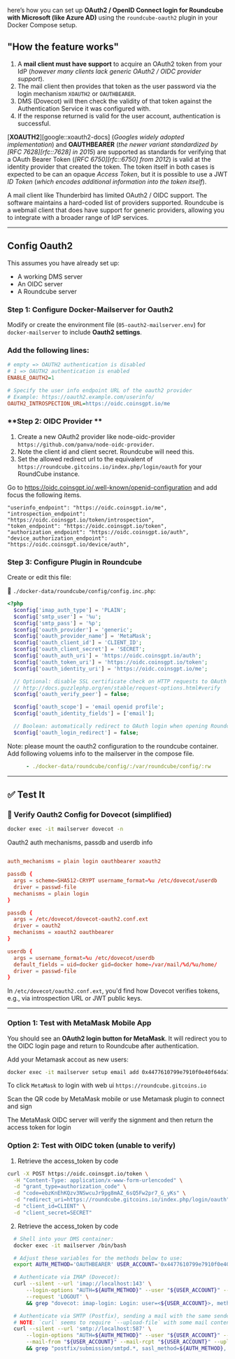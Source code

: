 here’s how you can set up **OAuth2 / OpenID Connect login for Roundcube with Microsoft (like Azure AD)** using the `roundcube-oauth2` plugin in your Docker Compose setup.

## "How the feature works"

1. A **mail client must have support** to acquire an OAuth2 token from your IdP (_however many clients lack generic OAuth2 / OIDC provider support_).
2. The mail client then provides that token as the user password via the login mechanism `XOAUTH2` or `OAUTHBEARER`.
3. DMS (Dovecot) will then check the validity of that token against the Authentication Service it was configured with.
4. If the response returned is valid for the user account, authentication is successful.

[**XOAUTH2**][google::xoauth2-docs] (_Googles widely adopted implementation_) and **OAUTHBEARER** (_the newer variant standardized by [RFC 7628][rfc::7628] in 2015_) are supported as standards for verifying that a OAuth Bearer Token (_[RFC 6750][rfc::6750] from 2012_) is valid at the identity provider that created the token. The token itself in both cases is expected to be can an opaque _Access Token_, but it is possible to use a JWT _ID Token_ (_which encodes additional information into the token itself_).

A mail client like Thunderbird has limited OAuth2 / OIDC support. The software maintains a hard-coded list of providers supported. Roundcube is a webmail client that does have support for generic providers, allowing you to integrate with a broader range of IdP services.

---

## Config Oauth2 

This assumes you have already set up:
- A working DMS server
- An OIDC server 
- A Roundcube server

### **Step 1: Configure Docker-Mailserver for Oauth2**
Modify or create the environment file (`05-oauth2-mailserver.env`) for `docker-mailserver` to include **Oauth2 settings**.

### Add the following lines:
```ini
# empty => OAUTH2 authentication is disabled
# 1 => OAUTH2 authentication is enabled
ENABLE_OAUTH2=1

# Specify the user info endpoint URL of the oauth2 provider
# Example: https://oauth2.example.com/userinfo/
OAUTH2_INTROSPECTION_URL=https://oidc.coinsgpt.io/me
```

### **Step 2: OIDC Provider **

1. Create a new OAuth2 provider like node-oidc-provider `https://github.com/panva/node-oidc-provider`.
2. Note the client id and client secret. Roundcube will need this.
3. Set the allowed redirect url to the equivalent of `https://roundcube.gitcoins.io/index.php/login/oauth` for your RoundCube instance.

Go to https://oidc.coinsgpt.io/.well-known/openid-configuration and add focus the following items.

```
"userinfo_endpoint": "https://oidc.coinsgpt.io/me",
"introspection_endpoint": "https://oidc.coinsgpt.io/token/introspection",
"token_endpoint": "https://oidc.coinsgpt.io/token",
"authorization_endpoint": "https://oidc.coinsgpt.io/auth",
"device_authorization_endpoint": "https://oidc.coinsgpt.io/device/auth",
```

### Step 3: Configure Plugin in Roundcube

Create or edit this file:

📄 `./docker-data/roundcube/config/config.inc.php`:

```php
<?php
  $config['imap_auth_type'] = 'PLAIN';
  $config['smtp_user'] = '%u';
  $config['smtp_pass'] = '%p';
  $config['oauth_provider'] = 'generic';
  $config['oauth_provider_name'] = 'MetaMask';
  $config['oauth_client_id'] = 'CLIENT_ID';
  $config['oauth_client_secret'] = 'SECRET';
  $config['oauth_auth_uri'] = 'https://oidc.coinsgpt.io/auth';
  $config['oauth_token_uri'] = 'https://oidc.coinsgpt.io/token';
  $config['oauth_identity_uri'] = 'https://oidc.coinsgpt.io/me';

  // Optional: disable SSL certificate check on HTTP requests to OAuth server. For possible values, see:
  // http://docs.guzzlephp.org/en/stable/request-options.html#verify
  $config['oauth_verify_peer'] = false;

  $config['oauth_scope'] = 'email openid profile';
  $config['oauth_identity_fields'] = ['email'];

  // Boolean: automatically redirect to OAuth login when opening Roundcube without a valid session
  $config['oauth_login_redirect'] = false;
```

Note: please mount the oauth2 configuration to the roundcube container. Add following voluems info to the mailserver in the compose file.

```yaml
      - ./docker-data/roundcube/config/:/var/roundcube/config/:rw
```

---

## ✅ Test It

### 🔧 Verify Oauth2 Config for Dovecot (simplified)

```bash
docker exec -it mailserver dovecot -n
```

Oauth2 auth mechanisms, passdb and userdb info

```conf

auth_mechanisms = plain login oauthbearer xoauth2

passdb {
  args = scheme=SHA512-CRYPT username_format=%u /etc/dovecot/userdb
  driver = passwd-file
  mechanisms = plain login
}

passdb {
  args = /etc/dovecot/dovecot-oauth2.conf.ext
  driver = oauth2
  mechanisms = xoauth2 oauthbearer
}

userdb {
  args = username_format=%u /etc/dovecot/userdb
  default_fields = uid=docker gid=docker home=/var/mail/%d/%u/home/
  driver = passwd-file
}

```

In `/etc/dovecot/oauth2.conf.ext`, you'd find how Dovecot verifies tokens, e.g., via introspection URL or JWT public keys.

---

### Option 1: Test with MetaMask Mobile App 

You should see an **OAuth2 login button for MetaMask**. It will redirect you to the OIDC login page and return to Roundcube after authentication.

Add your Metamask accout as new users:

```bash
docker exec -it mailserver setup email add 0x4477610799e7910f0e40f64da702aa9ffcf929ac@gitcoins.io
```

To click `MetaMask` to login with web ui `https://roundcube.gitcoins.io`

Scan the QR code by MetaMask mobile or use Metamask plugin to connect and sign

The MetaMask OIDC server will verify the signment and then return the access token for login

### Option 2: Test with OIDC token (unable to verify)

1. Retrieve the access_token by code

```bash
curl -X POST https://oidc.coinsgpt.io/token \
  -H "Content-Type: application/x-www-form-urlencoded" \
  -d "grant_type=authorization_code" \
  -d "code=ebzKnEhKQzv3NSwcuJr9pg8mAZ_6sQ5Fw2pr7_G_yKs" \
  -d "redirect_uri=https://roundcube.gitcoins.io/index.php/login/oauth" \
  -d "client_id=CLIENT" \
  -d "client_secret=SECRET"
```

2. Retrieve the access_token by code

```bash
  # Shell into your DMS container:
  docker exec -it mailserver /bin/bash

  # Adjust these variables for the methods below to use:
  export AUTH_METHOD='OAUTHBEARER' USER_ACCOUNT='0x4477610799e7910f0e40f64da702aa9ffcf929ac@gitcoins.io' ACCESS_TOKEN='aZQ9FamBfuIvtv5IIME6JtWUxeJcfgvd'

  # Authenticate via IMAP (Dovecot):
  curl --silent --url 'imap://localhost:143' \
      --login-options "AUTH=${AUTH_METHOD}" --user "${USER_ACCOUNT}" --oauth2-bearer "${ACCESS_TOKEN}" \
      --request 'LOGOUT' \
      && grep "dovecot: imap-login: Login: user=<${USER_ACCOUNT}>, method=${AUTH_METHOD}" /var/log/mail/mail.log

  # Authenticate via SMTP (Postfix), sending a mail with the same sender(from) and recipient(to) address:
  # NOTE: `curl` seems to require `--upload-file` with some mail content provided to test SMTP auth.
  curl --silent --url 'smtp://localhost:587' \
      --login-options "AUTH=${AUTH_METHOD}" --user "${USER_ACCOUNT}" --oauth2-bearer "${ACCESS_TOKEN}" \
      --mail-from "${USER_ACCOUNT}" --mail-rcpt "${USER_ACCOUNT}" --upload-file - <<< 'RFC 5322 content - not important' \
      && grep "postfix/submission/smtpd.*, sasl_method=${AUTH_METHOD}, sasl_username=${USER_ACCOUNT}" /var/log/mail/mail.log
  ```